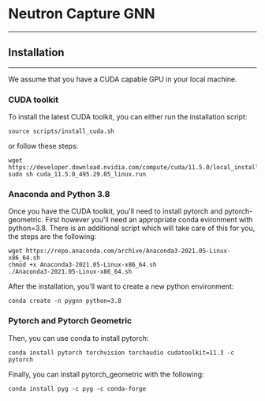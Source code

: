 # Neutron Capture GNN
-------------------------------------------------

## Installation
-----------------------

We assume that you have a CUDA capable GPU in your local machine.  
### CUDA toolkit
To install the latest CUDA toolkit, you can either run the installation script:
```
source scripts/install_cuda.sh
```
or follow these steps:
```
wget https://developer.download.nvidia.com/compute/cuda/11.5.0/local_installers/cuda_11.5.0_495.29.05_linux.run
sudo sh cuda_11.5.0_495.29.05_linux.run
```
### Anaconda and Python 3.8
Once you have the CUDA toolkit, you'll need to install pytorch and pytorch-geometric.  First however you'll need an appropriate conda evironment with python=3.8.  There is an additional script which will take care of this for you, the steps are the following:
```
wget https://repo.anaconda.com/archive/Anaconda3-2021.05-Linux-x86_64.sh
chmod +x Anaconda3-2021.05-Linux-x86_64.sh
./Anaconda3-2021.05-Linux-x86_64.sh
```
After the installation, you'll want to create a new python environment:
```
conda create -n pygnn python=3.8
```
### Pytorch and Pytorch Geometric
Then, you can use conda to install pytorch:
```
conda install pytorch torchvision torchaudio cudatoolkit=11.3 -c pytorch
```
Finally, you can install pytorch_geometric with the following:
```
conda install pyg -c pyg -c conda-forge
```
